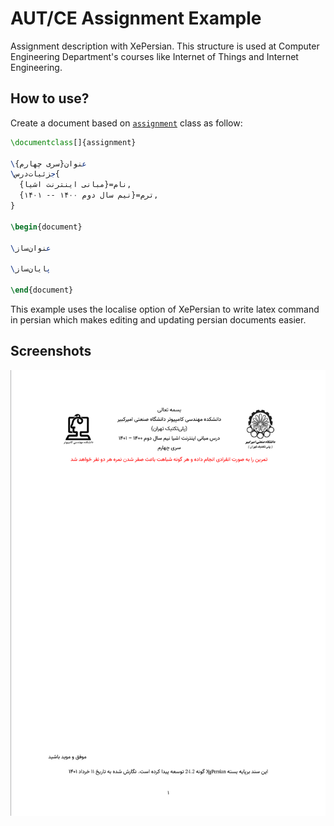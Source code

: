 # AUT/CE Assignment Example

Assignment description with XePersian. This structure is used at Computer Engineering Department's courses like Internet of Things and Internet Engineering.

## How to use?

Create a document based on [`assignment`](./assignment.cls) class as follow:

```tex
\documentclass[]{assignment}

\عنوان{سری چهارم}
\جزئیات‌درس{
  نام={مبانی اینترنت اشیا},
  ترم={نیم سال دوم ۱۴۰۰ -- ۱۴۰۱},
}

\begin{document}

\عنوان‌ساز

\پایان‌ساز

\end{document}

```

This example uses the localise option of XePersian to write latex command in persian which makes editing and updating persian documents easier.

## Screenshots

![s1](./screenshots/s1.png)

